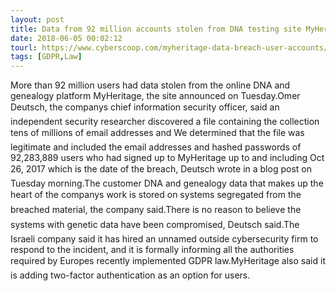 ```yaml
---
layout: post
title: Data from 92 million accounts stolen from DNA testing site MyHeritage
date: 2018-06-05 00:02:12
tourl: https://www.cyberscoop.com/myheritage-data-breach-user-accounts/?category_news=technology
tags: [GDPR,Law]
---
```

More than 92 million users had data stolen from the online DNA and genealogy platform MyHeritage, the site announced on Tuesday.Omer Deutsch, the companys chief information security officer, said an independent security researcher discovered a file containing the collection tens of millions of email addresses and We determined that the file was legitimate and included the email addresses and hashed passwords of 92,283,889 users who had signed up to MyHeritage up to and including Oct 26, 2017 which is the date of the breach, Deutsch wrote in a blog post on Tuesday morning.The customer DNA and genealogy data that makes up the heart of the companys work is stored on systems segregated from the breached material, the company said.There is no reason to believe the systems with genetic data have been compromised, Deutsch said.The Israeli company said it has hired an unnamed outside cybersecurity firm to respond to the incident, and it is formally informing all the authorities required by Europes recently implemented GDPR law.MyHeritage also said it is adding two-factor authentication as an option for users.